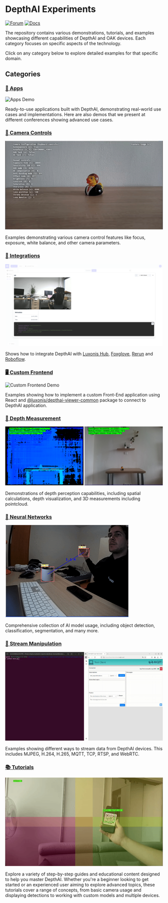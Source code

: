 # DepthAI Experiments

[![Forum](https://img.shields.io/badge/Forum-discuss-orange)](https://discuss.luxonis.com/)
[![Docs](https://img.shields.io/badge/Docs-DepthAI-yellow)](https://docs.luxonis.com)

The repository contains various demonstrations, tutorials, and examples showcasing different capabilities of DepthAI and OAK devices. Each category focuses on specific aspects of the technology.

Click on any category below to explore detailed examples for that specific domain.

## Categories

### [📱 Apps](apps/)

![Apps Demo](apps/default-app/media/demo.gif)

Ready-to-use applications built with DepthAI, demonstrating real-world use cases and implementations. Here are also demos that we present at different conferences showing advanced use cases.

### [🎥 Camera Controls](camera-controls/)

![Camera Controls Demo](camera-controls/manual-camera-control/media/example.gif)

Examples demonstrating various camera control features like focus, exposure, white balance, and other camera parameters.

### [🔌 Integrations](integrations/)

![Integrations Demo](integrations/hub-snaps-events/media/snap.png)

Shows how to integrate DepthAI with [Luxonis Hub](https://hub.luxonis.com/), [Foxglove](https://docs.foxglove.dev/docs/introduction/), [Rerun](https://rerun.io/docs/getting-started/what-is-rerun) and [Roboflow](https://roboflow.com).

### [🖥️ Custom Frontend](custom-frontend/)

![Custom Frontend Demo](custom-frontend/raw-stream/media/message_sending.gif)

Examples showing how to implement a custom Front-End application using React and [@luxonis/depthai-viewer-common](https://www.npmjs.com/package/@luxonis/depthai-viewer-common?activeTab=readme) package to connect to DepthAI application.

### [📏 Depth Measurement](depth-measurement/)

![Depth Measurement Demo](depth-measurement/stereo-runtime-configuration/media/example.png)

Demonstrations of depth perception capabilities, including spatial calculations, depth visualization, and 3D measurements including pointcloud.

### [🧠 Neural Networks](neural-networks/)

![Neural Networks Demo](neural-networks/object-detection/human-machine-safety/media/hms.gif)

Comprehensive collection of AI model usage, including object detection, classification, segmentation, and many more.

### [🔄 Stream Manipulation](stream-manipulation/)

![Stream Manipulation Demo](stream-manipulation/poe-mqtt/media/mqtt_client.gif)

Examples showing different ways to stream data from DepthAI devices. This includes MJPEG, H.264, H.265, MQTT, TCP, RTSP, and WebRTC.

### [📚 Tutorials](tutorials/)

![Tutorials Demo](tutorials/qr-with-tiling/media/example.gif)

Explore a variety of step-by-step guides and educational content designed to help you master DepthAI. Whether you're a beginner looking to get started or an experienced user aiming to explore advanced topics, these tutorials cover a range of concepts, from basic camera usage and displaying detections to working with custom models and multiple devices.
